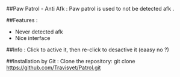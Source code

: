 ##Paw Patrol - Anti Afk :
  Paw patrol is used to not be detected afk .

##Features :
 - Never detected afk 
 - Nice interface 

##Info :
  Click to active it, then re-click to desactive it (eaasy no ?)

##Installation by Git :
	Clone the repository: git clone https://github.com/Travisyet/Patrol.git
